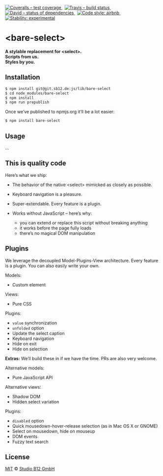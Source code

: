 [![Coveralls – test coverage
](https://img.shields.io/coveralls/studio-b12/bare-select.svg?style=flat-square)
](https://coveralls.io/r/studio-b12/bare-select)
 [![Travis – build status
](https://img.shields.io/travis/studio-b12/bare-select/master.svg?style=flat-square)
](https://travis-ci.org/studio-b12/bare-select)
 [![David – status of dependencies
](https://img.shields.io/david/studio-b12/bare-select.svg?style=flat-square)
](https://david-dm.org/studio-b12/bare-select)
 [![Code style: airbnb
](https://img.shields.io/badge/code%20style-airbnb-blue.svg?style=flat-square)
](https://github.com/airbnb/javascript)
 [![Stability: experimental
](https://img.shields.io/badge/stability-experimental-red.svg?style=flat-square)
](https://nodejs.org/api/documentation.html#documentation_stability_index)




&lt;bare-select&gt;
===================

**A stylable replacement for &lt;select&gt;.**  
**Scripts from us.**  
**Styles by you.**




Installation
------------

```sh
$ npm install git@git.sb12.de:js/lib/bare-select
$ cd node_modules/bare-select
$ npm install
$ npm run prepublish
```


Once we’ve published to npmjs.org it’ll be a lot easier:

```sh
$ npm install bare-select
```




Usage
-----

…




This is quality code
--------------------

Here’s what we ship:

- The behavior of the native &lt;select&gt; mimicked as closely as possible.

- Keyboard navigation is a pleasure.

- Super-extendable. Every feature is a plugin.

- Works without JavaScript – here’s why:
  - you can extend or replace this script without breaking anything
  - it works before the page fully loads
  - there’s no magical DOM manipulation




Plugins
-------

We leverage the decoupled Model-Plugins-View architecture. Every feature is a plugin. You can also easily write your own.

Models:
  - Custom element

Views:
  - Pure CSS

Plugins:
  - `value` synchronization
  - `unfolded` option
  - Update the select caption
  - Keyboard navigation
  - Hide on exit
  - Hide on selection


**Extras:** We’ll build these in if we have the time. PRs are also very welcome.

Alternative models:
  + Pure JavaScript API

Alternative views:
  + Shadow DOM
  + Hidden select variation

Plugins:
  + `disabled` option
  + Quick mousedown-hover-release selection (as in Mac OS X or GNOME)
  + Select on mousedown, hide on mouseup
  + DOM events
  + Fuzzy text search




License
-------

[MIT][] © [Studio B12 GmbH][]

[MIT]: ./License.md
[Studio B12 GmbH]: https://github.com/studio-b12
